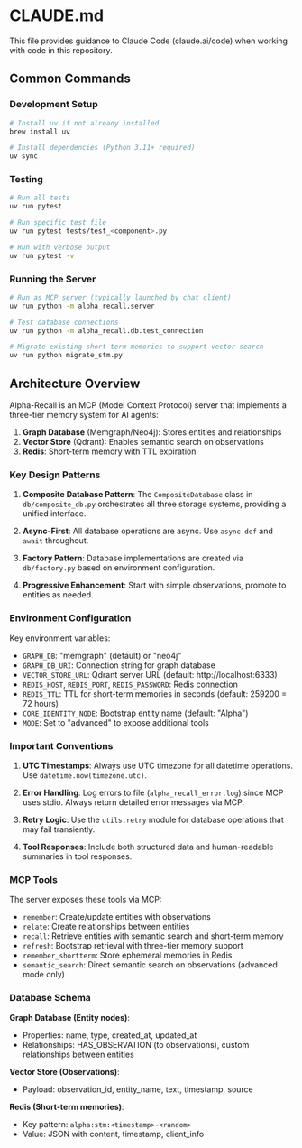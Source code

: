 # CLAUDE.md

This file provides guidance to Claude Code (claude.ai/code) when working with code in this repository.

## Common Commands

### Development Setup
```bash
# Install uv if not already installed
brew install uv

# Install dependencies (Python 3.11+ required)
uv sync
```

### Testing
```bash
# Run all tests
uv run pytest

# Run specific test file
uv run pytest tests/test_<component>.py

# Run with verbose output
uv run pytest -v
```

### Running the Server
```bash
# Run as MCP server (typically launched by chat client)
uv run python -m alpha_recall.server

# Test database connections
uv run python -m alpha_recall.db.test_connection

# Migrate existing short-term memories to support vector search
uv run python migrate_stm.py
```

## Architecture Overview

Alpha-Recall is an MCP (Model Context Protocol) server that implements a three-tier memory system for AI agents:

1. **Graph Database** (Memgraph/Neo4j): Stores entities and relationships
2. **Vector Store** (Qdrant): Enables semantic search on observations
3. **Redis**: Short-term memory with TTL expiration

### Key Design Patterns

1. **Composite Database Pattern**: The `CompositeDatabase` class in `db/composite_db.py` orchestrates all three storage systems, providing a unified interface.

2. **Async-First**: All database operations are async. Use `async def` and `await` throughout.

3. **Factory Pattern**: Database implementations are created via `db/factory.py` based on environment configuration.

4. **Progressive Enhancement**: Start with simple observations, promote to entities as needed.

### Environment Configuration

Key environment variables:
- `GRAPH_DB`: "memgraph" (default) or "neo4j"
- `GRAPH_DB_URI`: Connection string for graph database
- `VECTOR_STORE_URL`: Qdrant server URL (default: http://localhost:6333)
- `REDIS_HOST`, `REDIS_PORT`, `REDIS_PASSWORD`: Redis connection
- `REDIS_TTL`: TTL for short-term memories in seconds (default: 259200 = 72 hours)
- `CORE_IDENTITY_NODE`: Bootstrap entity name (default: "Alpha")
- `MODE`: Set to "advanced" to expose additional tools

### Important Conventions

1. **UTC Timestamps**: Always use UTC timezone for all datetime operations. Use `datetime.now(timezone.utc)`.

2. **Error Handling**: Log errors to file (`alpha_recall_error.log`) since MCP uses stdio. Always return detailed error messages via MCP.

3. **Retry Logic**: Use the `utils.retry` module for database operations that may fail transiently.

4. **Tool Responses**: Include both structured data and human-readable summaries in tool responses.

### MCP Tools

The server exposes these tools via MCP:
- `remember`: Create/update entities with observations
- `relate`: Create relationships between entities
- `recall`: Retrieve entities with semantic search and short-term memory
- `refresh`: Bootstrap retrieval with three-tier memory support
- `remember_shortterm`: Store ephemeral memories in Redis
- `semantic_search`: Direct semantic search on observations (advanced mode only)

### Database Schema

**Graph Database (Entity nodes)**:
- Properties: name, type, created_at, updated_at
- Relationships: HAS_OBSERVATION (to observations), custom relationships between entities

**Vector Store (Observations)**:
- Payload: observation_id, entity_name, text, timestamp, source

**Redis (Short-term memories)**:
- Key pattern: `alpha:stm:<timestamp>-<random>`
- Value: JSON with content, timestamp, client_info